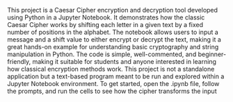This project is a Caesar Cipher encryption and decryption tool developed using Python in a Jupyter Notebook. It demonstrates how the classic Caesar Cipher works by shifting each letter in a given text by a fixed number of positions in the alphabet. The notebook allows users to input a message and a shift value to either encrypt or decrypt the text, making it a great hands-on example for understanding basic cryptography and string manipulation in Python. The code is simple, well-commented, and beginner-friendly, making it suitable for students and anyone interested in learning how classical encryption methods work. This project is not a standalone application but a text-based program meant to be run and explored within a Jupyter Notebook environment. To get started, open the .ipynb file, follow the prompts, and run the cells to see how the cipher transforms the input
